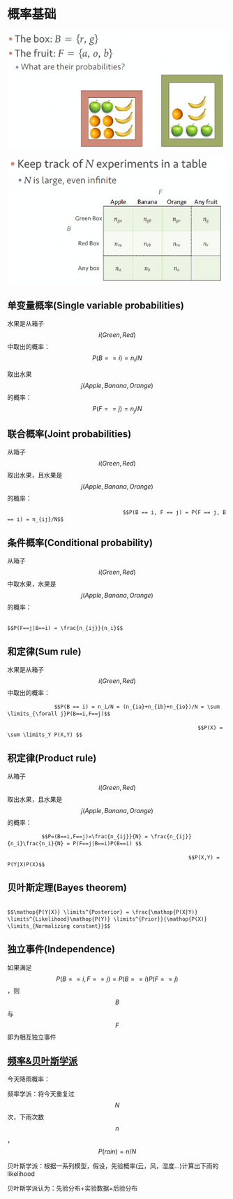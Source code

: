 # 概率基础

![](../../../.gitbook/assets/timline-jie-tu-20180827163317.png)

![](../../../.gitbook/assets/timline-jie-tu-20180827164108.png)

## 单变量概率\(Single variable probabilities\)

水果是从箱子 $$i(Green, Red)$$中取出的概率： $$P(B == i) = n_i/N$$ 

取出水果 $$j(Apple, Banana, Orange)$$的概率： $$P(F ==  j) = n_j/N$$ 

## 联合概率\(Joint probabilities\)

从箱子 $$i(Green, Red)$$取出水果，且水果是 $$j(Apple, Banana, Orange)$$的概率：

                                         $$P(B == i, F == j) = P(F == j, B == i) = n_{ij}/N$$ 

## 条件概率\(Conditional probability\)

从箱子 $$i(Green, Red)$$中取水果，水果是 $$j(Apple, Banana, Orange)$$的概率：

                                                                 $$P(F==j|B==i) = \frac{n_{ij}}{n_i}$$ 

## 和定律\(Sum rule\)

水果是从箱子 $$i(Green, Red)$$中取出的概率： 

                   $$P(B == i) = n_i/N = (n_{ia}+n_{ib}+n_{io})/N = \sum \limits_{\forall j}P(B==i,F==j)$$ 

                                                                 $$P(X) = \sum \limits_Y P(X,Y) $$ 

## 积定律\(Product rule\)

从箱子 $$i(Green, Red)$$取出水果，且水果是 $$j(Apple, Banana, Orange)$$的概率：

               $$P=(B==i,F==j)=\frac{n_{ij}}{N} = \frac{n_{ij}}{n_i}\frac{n_i}{N} = P(F==j|B==i)P(B==i) $$ 

                                                              $$P(X,Y) = P(Y|X)P(X)$$ 

## 贝叶斯定理\(Bayes theorem\)

                                                                $$\mathop{P(Y|X)} \limits^{Posterior} = \frac{\mathop{P(X|Y)} \limits^{Likelihood}\mathop{P(Y)} \limits^{Prior}}{\mathop{P(X)} \limits_{Normalizing constant}}$$ 

## 独立事件\(Independence\)

如果满足 $$P(B ==i,F==j)=P(B==i)P(F==j)$$，则 $$B$$ 与 $$F$$ 即为相互独立事件

## [频率&贝叶斯学派](https://www.zhihu.com/question/20587681)

今天降雨概率：

频率学派：将今天重复过 $$N$$ 次，下雨次数 $$n$$ ， $$P(rain) = n / N$$ 

贝叶斯学派：根据一系列模型，假设，先验概率\(云，风，湿度...\)计算出下雨的likelihood

贝叶斯学派认为：先验分布+实验数据=后验分布

